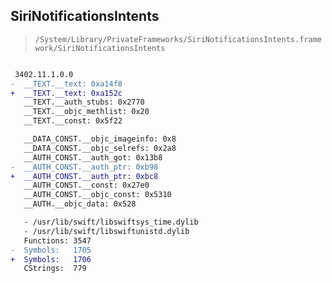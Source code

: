 ## SiriNotificationsIntents

> `/System/Library/PrivateFrameworks/SiriNotificationsIntents.framework/SiriNotificationsIntents`

```diff

 3402.11.1.0.0
-  __TEXT.__text: 0xa14f8
+  __TEXT.__text: 0xa152c
   __TEXT.__auth_stubs: 0x2770
   __TEXT.__objc_methlist: 0x20
   __TEXT.__const: 0x5f22

   __DATA_CONST.__objc_imageinfo: 0x8
   __DATA_CONST.__objc_selrefs: 0x2a8
   __AUTH_CONST.__auth_got: 0x13b8
-  __AUTH_CONST.__auth_ptr: 0xb98
+  __AUTH_CONST.__auth_ptr: 0xbc8
   __AUTH_CONST.__const: 0x27e0
   __AUTH_CONST.__objc_const: 0x5310
   __AUTH.__objc_data: 0x528

   - /usr/lib/swift/libswiftsys_time.dylib
   - /usr/lib/swift/libswiftunistd.dylib
   Functions: 3547
-  Symbols:   1705
+  Symbols:   1706
   CStrings:  779
 

```
